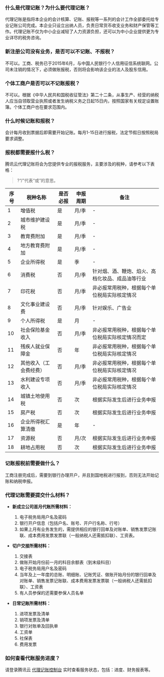 ### 什么是代理记账？为什么要代理记账？

代理记账是指将本企业的会计核算、记账、报税等一系列的会计工作全部委托给专业记账公司完成。本企业只设立出纳人员，负责日常货币收支业务和财产保管等工作。代理记账不仅为中小企业减轻了人力资源负担，还可以为中小企业提供更为专业详尽的税务咨询。

### 新注册公司没有业务，是否可以不记账、不报税？

不可以。工商、税务已于2015年6月，与中国人民银行个人信用征信系统联网。公司未注销的情况下，必须做账报税，否则将会影响该企业的法人及股东信用。

### 个体工商户是否可以不记账报税？

不可以。根据《中华人民共和国税收征管法》第二十二条，从事生产、经营的纳税人应当自领取营业执照或者发生纳税义务之日起15日内，按照国家有关规定设置账簿。个体工商户也在要求范围内。

### 什么时候记账和报税？

会计每月收到票据后即需要开始记账。每月1-15日进行报税，法定节假日按照税局要求调整。

### 报税都需要报什么税？

腾讯云代理记账将会为您提供专业的报税服务，主要涉及的税种，请参考以下表格：
>?“/”代表“或”的意思。
<table>
<thead>
  <tr>
    <th>序号</th>
    <th>税种名称</th>
    <th>是否必报</th>
    <th>申报周期</th>
    <th>备注</th>
  </tr>
</thead>
<tbody>
  <tr>
    <td>1</td>
    <td>增值税</td>
    <td>是</td>
    <td>月/季</td>
    <td>-　</td>
  </tr>
  <tr>
    <td>2</td>
    <td>城市维护建设税</td>
    <td>是</td>
    <td>月/季</td>
    <td>-　</td>
  </tr>
  <tr>
    <td>3</td>
    <td>教育费附加</td>
    <td>是</td>
    <td>月/季</td>
    <td>-　</td>
  </tr>
  <tr>
    <td>4</td>
    <td>地方教育费附加</td>
    <td>是</td>
    <td>月/季</td>
    <td>-　</td>
  </tr>
  <tr>
    <td>5</td>
    <td>企业所得税</td>
    <td>是</td>
    <td>季</td>
    <td>-　</td>
  </tr>
  <tr>
    <td>6</td>
    <td>消费税</td>
    <td>否</td>
    <td>月/季</td>
    <td>针对烟、酒、鞭炮、焰火、高档化妆品、成品油等行业</td>
  </tr>
  <tr>
    <td>7</td>
    <td>印花税</td>
    <td>否</td>
    <td>月/季</td>
    <td>非必报常用税种，根据每个单位税局实际核定情况</td>
  </tr>
  <tr>
    <td>8</td>
    <td>文化事业建设费</td>
    <td>否</td>
    <td>月/季</td>
    <td>针对娱乐、广告业</td>
  </tr>
  <tr>
    <td>9</td>
    <td>个人所得税</td>
    <td>是</td>
    <td>月</td>
    <td>-　</td>
  </tr>
  <tr>
    <td>10</td>
    <td>社会保险基金收入</td>
    <td>否</td>
    <td>月/季</td>
    <td>非必报常用税种，根据每个单位税局实际核定情况而定</td>
  </tr>
  <tr>
    <td>11</td>
    <td>残疾人就业保障金</td>
    <td>否</td>
    <td>年</td>
    <td>非必报常用税种，根据每个单位税局实际核定情况</td>
  </tr>
  <tr>
    <td>12</td>
    <td>其他收入（工会费经费）</td>
    <td>否</td>
    <td>月/季</td>
    <td>非必报常用税种，根据每个单位税局实际核定情况</td>
  </tr>
  <tr>
    <td>13</td>
    <td>水利建设专项收入</td>
    <td>否</td>
    <td>月/季</td>
    <td>非必报常用税种，根据每个单位税局实际核定情况</td>
  </tr>
  <tr>
    <td>14</td>
    <td>城镇土地使用税</td>
    <td>否</td>
    <td>次</td>
    <td>根据实际发生后进行业务申报</td>
  </tr>
  <tr>
    <td>15</td>
    <td>房产税</td>
    <td>否</td>
    <td>次</td>
    <td>根据实际发生后进行业务申报</td>
  </tr>
  <tr>
    <td>16</td>
    <td>企业所得税汇算清缴</td>
    <td>是</td>
    <td>年</td>
    <td>-　</td>
  </tr>
  <tr>
    <td>17</td>
    <td>资源税</td>
    <td>否</td>
    <td>月/次</td>
    <td>根据实际发生后进行业务申报</td>
  </tr>
  <tr>
    <td>18</td>
    <td>耕地占用税</td>
    <td>否</td>
    <td>次</td>
    <td>根据实际发生后进行业务申报</td>
  </tr>
</tbody>
</table>


### 记账报税前需要做什么？

工商注册完成后，需要到银行办理开户，并且到国地税进行报到，否则无法开始记账和纳税申报。

### 代理记账需要提交什么材料？

+ **新成立公司首月代账所需材料：**
  1. 电子税务局用户名及密码
  2. 银行开户信息（包括户名、账号、开户行名称、行号）
  3. 如果上月有业务发生的，需提供相应的银行回单及对账单、销售发票记账联、成本费用发票发票联（一般纳税人还需抵扣联）、工资表。

+ **切户交接所需材料：**
  1. 交接表
  2. 做账开始月份前一月的科目余额表（到末级科目）
  3. 电子税务局用户名及密码
  4. 当年及上一年度的总账、明细账、记账凭证、做账开始月份的银行回单及对账单、销售发票记账联、成本费用发票发票联（一般纳税人还需抵扣联）、工资表
  5. 有人员参保的还需要参保人员名单

+ **日常记账所需材料：**
  1. 进项发票及清单
  2. 销项发票及清单
  3. 银行对账单及回执单
  4. 工资单
  5. 社保表
  6. 费用发票

### 如何查看代账服务进度？

请登录腾讯云 [代理记账控制台](https://console.cloud.tencent.com/ab) 实时查看服务状态，包括：进度、财务报表等。

